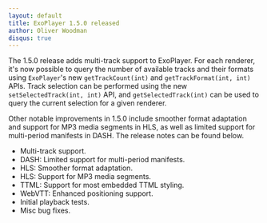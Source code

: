 ```yaml
---
layout: default
title: ExoPlayer 1.5.0 released
author: Oliver Woodman
disqus: true
---
```


The 1.5.0 release adds multi-track support to ExoPlayer. For each renderer, it's now possible to
query the number of available tracks and their formats using `ExoPlayer`'s new `getTrackCount(int)`
and `getTrackFormat(int, int)` APIs. Track selection can be performed using the new
`setSelectedTrack(int, int)` API, and `getSelectedTrack(int)` can be used to query the current
selection for a given renderer.

<!--more-->

Other notable improvements in 1.5.0 include smoother format adaptation and support for MP3 media
segments in HLS, as well as limited support for multi-period manifests in DASH. The release notes
can be found below.

* Multi-track support.
* DASH: Limited support for multi-period manifests.
* HLS: Smoother format adaptation.
* HLS: Support for MP3 media segments.
* TTML: Support for most embedded TTML styling.
* WebVTT: Enhanced positioning support.
* Initial playback tests.
* Misc bug fixes.
